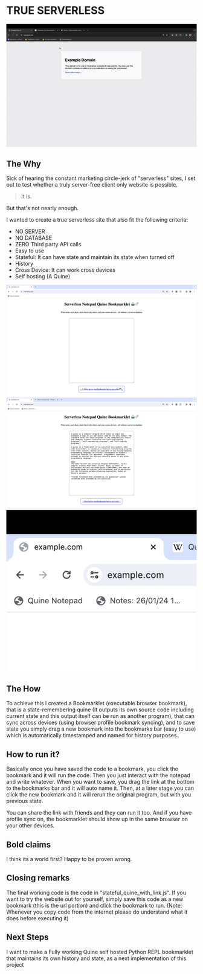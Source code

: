 # TRUE SERVERLESS #

![Serverless site with quines and bookmarklets](quine-github-gif.gif)

## The Why
Sick of hearing the constant marketing circle-jerk of "serverless" sites, I set out to test whether a truly server-free client only website is possible.

> It is. 

But that's not nearly enough. 

I wanted to create a true serverless site that also fit the following criteria:
- NO SERVER
- NO DATABASE
- ZERO Third party API calls
- Easy to use
- Stateful: It can have state and maintain its state when turned off
- History
- Cross Device: It can work cross devices 
- Self hosting (A Quine)

![Quine New Instance](Quine%20new%20instance.png)
![The Quine in Action](The%20Quine%20in%20Action.png)
![Saving and history](Note%20history.png)


## The How
To achieve this I created a Bookmarklet (executable browser bookmark), that is a state-remembering quine (It outputs its own source code including current state and this output itself can be run as another program), that can sync across devices (using browser profile bookmark syncing), and to save state you simply drag a new bookmark into the bookmarks bar (easy to use) which is automatically timestamped and named for history purposes.

## How to run it?
Basically once you have saved the code to a bookmark, you click the bookmark and it will run the code. Then you just interact with the notepad and write whatever. When you want to save, you drag the link at the bottom to the bookmarks bar and it will auto name it. Then, at a later stage you can click the new bookmark and it will rerun the original program, but with you previous state.

You can share the link with friends and they can run it too. And if you have profile sync on, the bookmarklet should show up in the same browser on your other devices.

## Bold claims
I think its a world first? Happy to be proven wrong.

## Closing remarks
The final working code is the code in "stateful_quine_with_link.js". If you want to try the website out for yourself, simply save this code as a new bookmark (this is the url portion) and click the bookmark to run. (Note: Whenever you copy code from the internet please do understand what it does before executing it)

## Next Steps
I want to make a Fully working Quine self hosted Python REPL bookmarklet that maintains its own history and state, as a next implementation of this project
